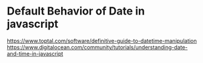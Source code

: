 # Default Behavior of Date in javascript
https://www.toptal.com/software/definitive-guide-to-datetime-manipulation
https://www.digitalocean.com/community/tutorials/understanding-date-and-time-in-javascript